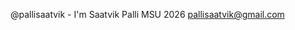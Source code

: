 @pallisaatvik - I'm Saatvik Palli
MSU 2026
pallisaatvik@gmail.com

<!---
pallisaatvik/pallisaatvik is a ✨ special ✨ repository because its `README.md` (this file) appears on your GitHub profile.
You can click the Preview link to take a look at your changes.
--->
